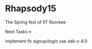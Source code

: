 # Rhapsody15
The Spring fest of IIT Roorkee


Next Tasks->

implement fb signup/login use sdk-v-4.0
